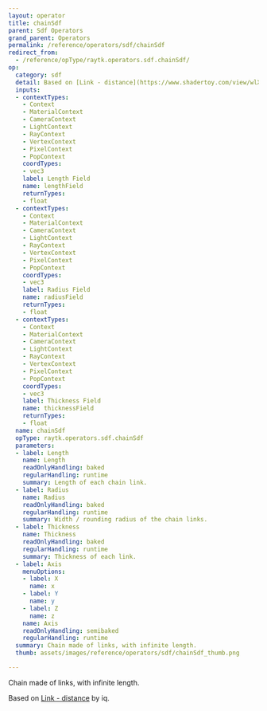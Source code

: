 ```yaml
---
layout: operator
title: chainSdf
parent: Sdf Operators
grand_parent: Operators
permalink: /reference/operators/sdf/chainSdf
redirect_from:
  - /reference/opType/raytk.operators.sdf.chainSdf/
op:
  category: sdf
  detail: Based on [Link - distance](https://www.shadertoy.com/view/wlXSD7) by iq.
  inputs:
  - contextTypes:
    - Context
    - MaterialContext
    - CameraContext
    - LightContext
    - RayContext
    - VertexContext
    - PixelContext
    - PopContext
    coordTypes:
    - vec3
    label: Length Field
    name: lengthField
    returnTypes:
    - float
  - contextTypes:
    - Context
    - MaterialContext
    - CameraContext
    - LightContext
    - RayContext
    - VertexContext
    - PixelContext
    - PopContext
    coordTypes:
    - vec3
    label: Radius Field
    name: radiusField
    returnTypes:
    - float
  - contextTypes:
    - Context
    - MaterialContext
    - CameraContext
    - LightContext
    - RayContext
    - VertexContext
    - PixelContext
    - PopContext
    coordTypes:
    - vec3
    label: Thickness Field
    name: thicknessField
    returnTypes:
    - float
  name: chainSdf
  opType: raytk.operators.sdf.chainSdf
  parameters:
  - label: Length
    name: Length
    readOnlyHandling: baked
    regularHandling: runtime
    summary: Length of each chain link.
  - label: Radius
    name: Radius
    readOnlyHandling: baked
    regularHandling: runtime
    summary: Width / rounding radius of the chain links.
  - label: Thickness
    name: Thickness
    readOnlyHandling: baked
    regularHandling: runtime
    summary: Thickness of each link.
  - label: Axis
    menuOptions:
    - label: X
      name: x
    - label: Y
      name: y
    - label: Z
      name: z
    name: Axis
    readOnlyHandling: semibaked
    regularHandling: runtime
  summary: Chain made of links, with infinite length.
  thumb: assets/images/reference/operators/sdf/chainSdf_thumb.png

---
```



Chain made of links, with infinite length.

Based on [Link - distance](https://www.shadertoy.com/view/wlXSD7) by iq.